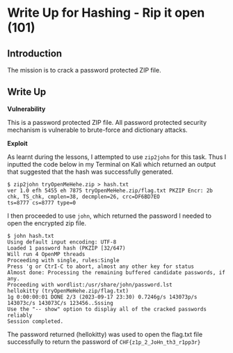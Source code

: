 # Write Up for Hashing - Rip it open (101)
## Introduction
The mission is to crack a password protected ZIP file.
## Write Up
**Vulnerability**

This is a password protected ZIP file. All password protected security mechanism is vulnerable to brute-force and dictionary attacks.

**Exploit**

As learnt during the lessons, I attempted to use `zip2john` for this task. Thus I inputted the code below in my Terminal on Kali which returned an output that suggested that the hash was successfully generated.
```
$ zip2john tryOpenMeHehe.zip > hash.txt
ver 1.0 efh 5455 eh 7875 tryOpenMeHehe.zip/flag.txt PKZIP Encr: 2b chk, TS_chk, cmplen=38, decmplen=26, crc=DF6BD7EO
ts=8777 cs=8777 type=0
```
I then proceeded to use `john`, which returned the password I needed to open the encrypted zip file.
```
$ john hash.txt
Using default input encoding: UTF-8
Loaded 1 password hash (PKZIP [32/647)
Will run 4 OpenMP threads
Proceeding with single, rules:Single
Press 'g or CtrI-C to abort, almost any other key for status
Almost done: Processing the remaining buffered candidate passwords, if any.
Proceeding with wordlist:/usr/share/john/password.lst
hellokitty (tryOpenMeHehe.zip/flag.txt)
1g 0:00:00:01 DONE 2/3 (2023-09-17 23:30) 0.7246g/s 143073p/s 143073c/s 143073C/s 123456..Sssing
Use the "-- show" option to display all of the cracked passwords reliably
Session completed.
```
The password returned (hellokitty) was used to open the flag.txt file successfully to return the password of
`CHF{z1p_2_JoHn_th3_r1pp3r}`
